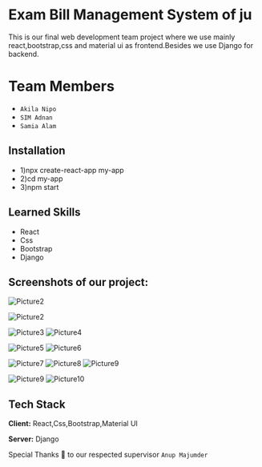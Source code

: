 
#  Exam Bill Management System of ju

This is our final web development team project where we use mainly react,bootstrap,css and material ui as frontend.Besides we use Django for backend.

# Team Members
- `Akila Nipo`
- `SIM Adnan`
- `Samia Alam`


## Installation


- 1)npx create-react-app my-app
- 2)cd my-app
- 3)npm start
    
## Learned Skills
- React
- Css
- Bootstrap
- Django


## Screenshots of our project:



![Picture2](https://github.com/user-attachments/assets/1027c187-c4a4-4983-930e-c479e16e8c3b)

![Picture2](https://github.com/user-attachments/assets/f14bdd7b-f33a-427d-97c8-12440e9c66cf)

![Picture3](https://github.com/user-attachments/assets/86ebfab8-252a-443d-842f-e7a058504c41)
![Picture4](https://github.com/user-attachments/assets/e2447c23-e328-4f52-b7c6-dd603410370a)


![Picture5](https://github.com/user-attachments/assets/50c304ae-6c8b-4d51-a711-b949150cc9de)
![Picture6](https://github.com/user-attachments/assets/bbcf1993-dd9b-44f5-8d0b-012284acc5f3)



![Picture7](https://github.com/user-attachments/assets/4349f729-574c-492b-8de5-288f02810396)
![Picture8](https://github.com/user-attachments/assets/b28fd787-7d8e-4d0e-9b69-cf9dab3de2f2)
![Picture9](https://github.com/user-attachments/assets/46fd0e00-b2af-463f-bf71-59e1adcd43fd)


![Picture9](https://github.com/user-attachments/assets/db978aed-7d58-45a4-9790-e7f36c4d72df)
![Picture10](https://github.com/user-attachments/assets/2f149d05-3b9d-401a-a80e-65da4ca51d2d)


## Tech Stack

**Client:** React,Css,Bootstrap,Material UI

**Server:** Django

Special Thanks 💚 to our respected supervisor `Anup Majumder`

